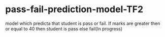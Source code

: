 # pass-fail-prediction-model-TF2
model which predicta that student is pass or fail. If marks are greater then or equal to 40 then student is pass else fail(In progress)
